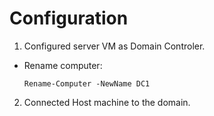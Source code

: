 # Configuration

1. Configured server VM as Domain Controler.
- Rename computer:
    ```
    Rename-Computer -NewName DC1
    ```
2. Connected Host machine to the domain.
